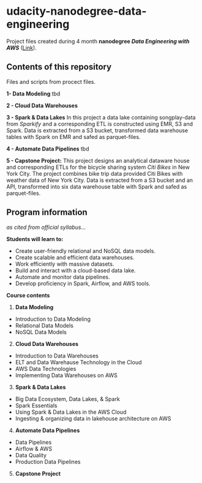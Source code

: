 # udacity-nanodegree-data-engineering

Project files created during 4 month **nanodegree *Data Engineering with AWS*** ([Link](https://www.udacity.com/course/data-engineer-nanodegree--nd027?utm_source=gsem_brand&utm_medium=ads_r&utm_campaign=19167921312_c_individuals&utm_term=143524475719&utm_keyword=udacity%20data%20engineer_e&gclid=EAIaIQobChMI5pnE5efE_AIVehoGAB1t9QJ3EAAYASAAEgJwLPD_BwE)). 


## Contents of this repository

Files and scripts from procect files.

**1- Data Modeling**
tbd 

**2 - Cloud Data Warehouses**

**3 - Spark & Data Lakes**
In this project a data lake containing songplay-data from *Sparkify* and a corresponding ETL is constructed using EMR, S3 and Spark. Data is extracted from a S3 bucket, transformed data warehouse tables with Spark on EMR and safed as parquet-files.

**4 - Automate Data Pipelines**
tbd

**5 - Capstone Project:** 
This project designs an analytical dataware house and corresponding ETLs for the bicycle sharing system *Citi Bikes* in New York City. The project combines bike trip data provided Citi Bikes with weather data of New York City. Data is extracted from a S3 bucket and an API, transformed into six data warehouse table with Spark and safed as parquet-files.

## Program information

*as cited from official syllabus...*

**Students will learn to:**
- Create user-friendly relational and NoSQL data models.
- Create scalable and efficient data warehouses.
- Work efficiently with massive datasets.
- Build and interact with a cloud-based data lake.
- Automate and monitor data pipelines.
- Develop proficiency in Spark, Airflow, and AWS tools.

**Course contents**

1. **Data Modeling**
  - Introduction to Data Modeling
  - Relational Data Models
  - NoSQL Data Models
2. **Cloud Data Warehouses**
  - Introduction to Data Warehouses
  - ELT and Data Warehause Technology in the Cloud
  - AWS Data Technologies
  - Implementing Data Warehouses on AWS
3. **Spark & Data Lakes**
  - Big Data Ecosystem, Data Lakes, & Spark
  - Spark Essentials
  - Using Spark & Data Lakes in the AWS Cloud
  - Ingesting & organizing data in lakehouse architecture on AWS
4. **Automate Data Pipelines**
  - Data Pipelines
  - Airflow & AWS
  - Data Quality
  - Production Data Pipelines
5. **Capstone Project**








